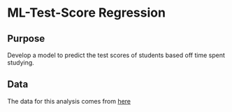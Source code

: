 # ML-Test-Score Regression

## Purpose
Develop a model to predict the test scores of students based off time spent studying.

## Data
The data for this analysis comes from [here](https://github.com/llSourcell/linear_regression_live)